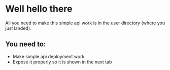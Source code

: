 # Well hello there

All you need to make this simple api work is in the user directory (where you just landed).

## You need to:
- Make simple api deployment work
- Expose it properly so it is shown in the next tab
